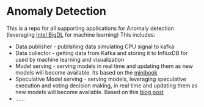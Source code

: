 # Anomaly Detection

This is a repo for all supporting applications for Anomaly detection (leveraging [Intel BigDL](https://software.intel.com/en-us/articles/bigdl-distributed-deep-learning-on-apache-spark) for machine learning)
This includes:

* Data publisher - publishing data simulating CPU signal to kafka
* Data collector - getting data from Kafka and storing it to InfluxDB for used by machine learning and visualization
* Model serving - serving models in real time and updating them as new models will become available. Its based on the [minibook](https://www.lightbend.com/blog/serving-machine-learning-models-free-oreilly-ebook-from-lightbend) 
* Speculative Model serving - serving models, leveraging speculative execution and voting decision making, in real time and updating them as new models will become available. Based on this [blog post](https://developer.lightbend.com/blog/2018-05-24-speculative-model-serving/index.html)
* ...... 

